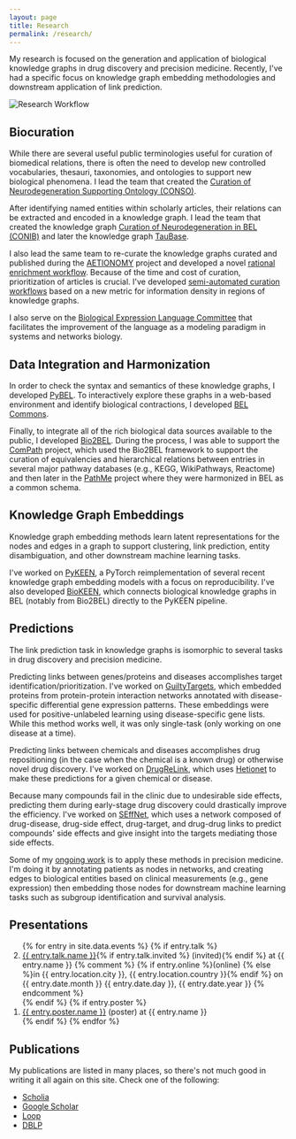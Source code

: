 ```yaml
---
layout: page
title: Research
permalink: /research/
---
```


My research is focused on the generation and application of biological knowledge
graphs in drug discovery and precision medicine. Recently, I've had a specific
focus on knowledge graph embedding methodologies and downstream application of
link prediction.

<img src="/img/research_workflow.png" alt="Research Workflow"/>

## Biocuration

While there are several useful public terminologies useful for curation of
biomedical relations, there is often the need to develop new controlled
vocabularies, thesauri, taxonomies, and ontologies to support new biological
phenomena. I lead the team that created the
[Curation of Neurodegeneration Supporting Ontology (CONSO)](https://github.com/pharmacome/conso).

After identifying named entities within scholarly articles, their relations can
be extracted and encoded in a knowledge graph. I lead the team that created the
knowledge graph
[Curation of Neurodegeneration in BEL (CONIB)](https://github.com/pharmacome/conib)
and later the knowledge graph [TauBase](https://github.com/pharmacome/taubase).

I also lead the same team to re-curate the knowledge graphs curated and
published during the [AETIONOMY](https://www.aetionomy.eu/) project and
developed a novel
[rational enrichment workflow](https://github.com/bel-enrichment/bel-enrichment).
Because of the time and cost of curation, prioritization of articles is crucial.
I've developed
[semi-automated curation workflows](https://doi.org/10.1093/database/baz068)
based on a new metric for information density in regions of knowledge graphs.

I also serve on the
[Biological Expression Language Committee](https://bep.bel.bio) that facilitates
the improvement of the language as a modeling paradigm in systems and networks
biology.

## Data Integration and Harmonization

In order to check the syntax and semantics of these knowledge graphs, I
developed [PyBEL](https://github.com/pybel). To interactively explore these
graphs in a web-based environment and identify biological contractions, I
developed [BEL Commons](https://github.com/bel-commons).

Finally, to integrate all of the rich biological data sources available to the
public, I developed [Bio2BEL](https://github.com/bio2bel). During the process, I
was able to support the [ComPath](https://github.com/compath) project, which
used the Bio2BEL framework to support the curation of equivalencies and
hierarchical relations between entries in several major pathway databases (e.g.,
KEGG, WikiPathways, Reactome) and then later in the
[PathMe](https://github.com/pathme) project where they were harmonized in BEL as
a common schema.

## Knowledge Graph Embeddings

Knowledge graph embedding methods learn latent representations for the nodes and
edges in a graph to support clustering, link prediction, entity disambiguation,
and other downstream machine learning tasks.

I've worked on [PyKEEN](https://github.com/pykeen/pykeen), a PyTorch
reimplementation of several recent knowledge graph embedding models with a focus
on reproducibility. I've also developed
[BioKEEN](https://github.com/smartdataanalytics/biokeen), which connects
biological knowledge graphs in BEL (notably from Bio2BEL) directly to the PyKEEN
pipeline.

## Predictions

The link prediction task in knowledge graphs is isomorphic to several tasks in
drug discovery and precision medicine.

Predicting links between genes/proteins and diseases accomplishes target
identification/prioritization. I've worked on
[GuiltyTargets](https://github.com/guiltytargets), which embedded proteins from
protein-protein interaction networks annotated with disease-specific
differential gene expression patterns. These embeddings were used for
positive-unlabeled learning using disease-specific gene lists. While this method
works well, it was only single-task (only working on one disease at a time).

Predicting links between chemicals and diseases accomplishes drug repositioning
(in the case when the chemical is a known drug) or otherwise novel drug
discovery. I've worked on [DrugReLink](https://github.com/drugrelink), which
uses [Hetionet](https://het.io) to make these predictions for a given chemical
or disease.

Because many compounds fail in the clinic due to undesirable side effects,
predicting them during early-stage drug discovery could drastically improve the
efficiency. I've worked on [SEffNet](https://github.com/seffnet), which uses a
network composed of drug-disease, drug-side effect, drug-target, and drug-drug
links to predict compounds' side effects and give insight into the targets
mediating those side effects.

Some of my [ongoing work](https://github.com/hybrid-kg) is to apply these
methods in precision medicine. I'm doing it by annotating patients as nodes in
networks, and creating edges to biological entities based on clinical
measurements (e.g., gene expression) then embedding those nodes for downstream
machine learning tasks such as subgroup identification and survival analysis.

## Presentations

<ol reversed>
{% for entry in site.data.events %}
    {% if entry.talk %}
    <li>
    <a href="{{ entry.talk.url }}">{{ entry.talk.name }}</a>{% if entry.talk.invited %} (invited){% endif %}
    at {{ entry.name }}
    {% comment %}
 {% if entry.online %}(online) {% else %}in {{ entry.location.city }}, {{ entry.location.country }}{% endif %} on {{ entry.date.month }} 
    {{ entry.date.day }}, {{ entry.date.year }}
    {% endcomment %}
    </li>
    {% endif %}
    {% if entry.poster %}
    <li>
    <a href="{{ entry.poster.url }}">{{ entry.poster.name }}</a> (poster) at {{ entry.name }}
    </li>  
    {% endif %}
{% endfor %}
</ol>

## Publications

My publications are listed in many places, so there's not much good in writing
it all again on this site. Check one of the following:

- [Scholia](https://tools.wmflabs.org/scholia/author/Q47475003)
- [Google Scholar](https://scholar.google.com/citations?user=PjrpzUIAAAAJ)
- [Loop](https://loop.frontiersin.org/people/827476/overview)
- [DBLP](https://dblp.org/pid/199/2168)
